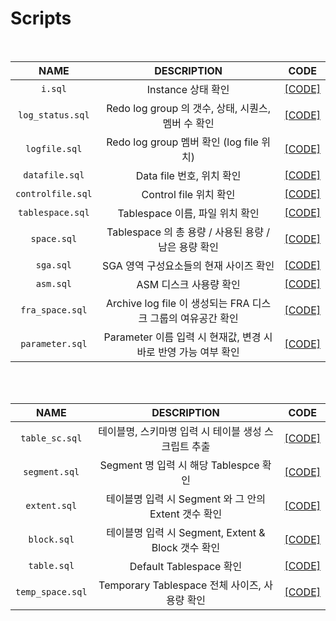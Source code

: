 # Scripts

<br/>

| NAME | DESCRIPTION | CODE |
|:---:|:---:|:---:|
| `i.sql` | Instance 상태 확인 | [[CODE]](https://github.com/corvina1208/Scripts/blob/main/i.md) |
| `log_status.sql` | Redo log group 의 갯수, 상태, 시퀀스, 멤버 수 확인 | [[CODE]](https://github.com/corvina1208/Scripts/blob/main/log_status.md) |
| `logfile.sql` | Redo log group 멤버 확인 (log file 위치) | [[CODE]](https://github.com/corvina1208/Scripts/blob/main/logfile.md) |
| `datafile.sql` | Data file 번호, 위치 확인 | [[CODE]](https://github.com/corvina1208/Scripts/blob/main/datafile.md) |
| `controlfile.sql` | Control file 위치 확인 | [[CODE]](https://github.com/corvina1208/Scripts/blob/main/controlfile.md) |
| `tablespace.sql` | Tablespace 이름, 파일 위치 확인 | [[CODE]](https://github.com/corvina1208/Scripts/blob/main/tablespace.md) |
| `space.sql` | Tablespace 의 총 용량 / 사용된 용량 / 남은 용량 확인 | [[CODE]](https://github.com/corvina1208/Scripts/blob/main/space.md) |
| `sga.sql` | SGA 영역 구성요소들의 현재 사이즈 확인 | [[CODE]](https://github.com/corvina1208/Scripts/blob/main/sga.md) |
| `asm.sql` | ASM 디스크 사용량 확인 | [[CODE]](https://github.com/corvina1208/Scripts/blob/main/asm.md) |
| `fra_space.sql` | Archive log file 이 생성되는 FRA 디스크 그룹의 여유공간 확인 | [[CODE]](https://github.com/corvina1208/Scripts/blob/main/fra_space.md) |
| `parameter.sql` | Parameter 이름 입력 시 현재값, 변경 시 바로 반영 가능 여부 확인 | [[CODE]](https://github.com/corvina1208/Scripts/blob/main/parameter.md) |

<br>
<br>

| NAME | DESCRIPTION | CODE |
|:---:|:---:|:---:|
| `table_sc.sql` | 테이블명, 스키마명 입력 시 테이블 생성 스크립트 추출 | [[CODE]](https://github.com/corvina1208/Scripts/blob/main/table_sc.md) |
| `segment.sql` | Segment 명 입력 시 해당 Tablespce 확인| [[CODE]](https://github.com/corvina1208/Scripts/blob/main/segment.md) |
| `extent.sql` | 테이블명 입력 시 Segment 와 그 안의 Extent 갯수 확인 | [[CODE]](https://github.com/corvina1208/Scripts/blob/main/extent.md) |
| `block.sql` | 테이블명 입력 시 Segment, Extent & Block 갯수 확인 | [[CODE]](https://github.com/corvina1208/Scripts/blob/main/block.md) |
| `table.sql` | Default Tablespace 확인 | [[CODE]](https://github.com/corvina1208/Scripts/blob/main/table.md) |
| `temp_space.sql` | Temporary Tablespace 전체 사이즈, 사용량 확인 | [[CODE]](https://github.com/corvina1208/Scripts/blob/main/temp_space.md) |

